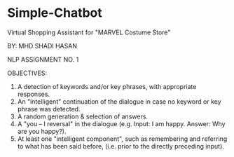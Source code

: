 # Simple-Chatbot
Virtual Shopping Assistant for "MARVEL Costume Store"

BY: MHD SHADI HASAN

NLP ASSIGNMENT NO. 1

OBJECTIVES:
1. A detection of keywords and/or key phrases, with appropriate responses.
2. An "intelligent" continuation of the dialogue in case no keyword or key phrase was detected.
3. A random generation & selection of answers.
4. A "you – I reversal" in the dialogue (e.g. Input: I am happy. Answer: Why are you happy?).
5. At least one "intelligent component", such as remembering and referring to what has been said before, (i.e. prior to the directly preceding input).

